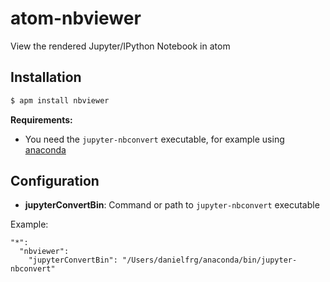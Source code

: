# atom-nbviewer

View the rendered Jupyter/IPython Notebook in atom

## Installation

```bash
$ apm install nbviewer
```

**Requirements:**

- You need the `jupyter-nbconvert` executable, for example using [anaconda](https://www.continuum.io/downloads)

## Configuration

- **jupyterConvertBin**: Command or path to `jupyter-nbconvert` executable

Example:

```
"*":
  "nbviewer":
    "jupyterConvertBin": "/Users/danielfrg/anaconda/bin/jupyter-nbconvert"

```
